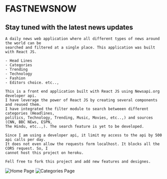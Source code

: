 # FASTNEWSNOW
## Stay tuned with the latest news updates

    A daily news web application where all different types of news around the world can be
    searched and filtered at a single place. This application was built with React JS.

    - Head Lines
    - Categories
    - Trending
    - Technology
    - Fashion
    - Editors choice. etc..,
    
    This is a front end application built with React JS using Newsapi.org developer api.
    I have leverage the power of React JS by creating several components and reused them.
    I have integrated the filter module to search betweeen different categories (Headlines,
    politics, Technology, Trending, Music, Movies, etc..,) and sources (CNN, BBC NEws, ESPN,
    The Hindu, etc..,). The search feature is yet to be developed.

    Since I am using a developer api, it limit my access to the api by 500 api calls per day.
    It does not even allow the requests form localhost. It blocks all the CORS request. So, I
    cannot host this project on heroku.

    Fell free to fork this project and add new features and designes.

![Home Page](https://github.com/bhargavkuchipudi0/fastnewsnow/blob/develop/screen%20shots/fnn_home.png?raw=true)
![Categories Page](https://github.com/bhargavkuchipudi0/fastnewsnow/blob/develop/screen%20shots/fnn_categories.png?raw=true)



